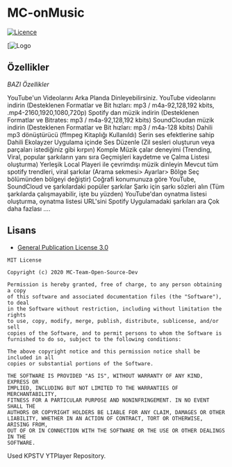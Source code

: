 # MC-onMusic

[![Licence](https://img.shields.io/badge/license-GPLv3-blue.svg?style=flat-square)](https://www.gnu.org/licenses/gpl-3.0.en.html)

[![Logo](https://github.com/MC-Team2212/MC-onMusic/blob/master/Screen%20Shots/dj.png) 



## Özellikler

*BAZI Özellikler*

YouTube'un Videolarını Arka Planda Dinleyebilirsiniz.
YouTube videolarını indirin (Desteklenen Formatlar ve Bit hızları: mp3 / m4a-92,128,192 kbits, .mp4-2160,1920,1080,720p)
Spotify dan müzik indirin (Desteklenen Formatlar ve Bitrates: mp3 / m4a-92,128,192 kbits)
SoundCloudan müzik indirin (Desteklenen Formatlar ve Bit hızları: mp3 / m4a-128 kbits)
Dahili mp3 dönüştürücü (ffmpeg Kitaplığı Kullanıldı)
Serin ses efektlerine sahip Dahili Ekolayzer
Uygulama içinde Ses Düzenle (Zil sesleri oluşturun veya parçaları istediğiniz gibi kırpın)
Komple Müzik çalar deneyimi (Trending, Viral, popular şarkıların yanı sıra Geçmişleri kaydetme ve Çalma Listesi oluşturma)
Yerleşik Local Playeri ile çevrimdışı müzik dinleyin
Mevcut tüm spotify trendleri, viral şarkılar (Arama sekmesi> Ayarlar> Bölge Seç bölümünden bölgeyi değiştir)
Coğrafi konumunuza göre YouTube, SoundCloud ve şarkılardaki popüler şarkılar
Şarkı için şarkı sözleri alın (Tüm şarkılarda çalışmayabilir, işte bu yüzden)
YouTube'dan oynatma listesi oluşturma, oynatma listesi URL'sini Spotify
Uygulamadaki şarkıları ara
Çok daha fazlası ....



## Lisans

* [General Publication License 3.0](https://www.gnu.org/licenses/gpl-3.0.en.html)

```
MIT License

Copyright (c) 2020 MC-Team-Open-Source-Dev

Permission is hereby granted, free of charge, to any person obtaining a copy
of this software and associated documentation files (the "Software"), to deal
in the Software without restriction, including without limitation the rights
to use, copy, modify, merge, publish, distribute, sublicense, and/or sell
copies of the Software, and to permit persons to whom the Software is
furnished to do so, subject to the following conditions:

The above copyright notice and this permission notice shall be included in all
copies or substantial portions of the Software.

THE SOFTWARE IS PROVIDED "AS IS", WITHOUT WARRANTY OF ANY KIND, EXPRESS OR
IMPLIED, INCLUDING BUT NOT LIMITED TO THE WARRANTIES OF MERCHANTABILITY,
FITNESS FOR A PARTICULAR PURPOSE AND NONINFRINGEMENT. IN NO EVENT SHALL THE
AUTHORS OR COPYRIGHT HOLDERS BE LIABLE FOR ANY CLAIM, DAMAGES OR OTHER
LIABILITY, WHETHER IN AN ACTION OF CONTRACT, TORT OR OTHERWISE, ARISING FROM,
OUT OF OR IN CONNECTION WITH THE SOFTWARE OR THE USE OR OTHER DEALINGS IN THE
SOFTWARE.
```
Used KPSTV YTPlayer Repository.
